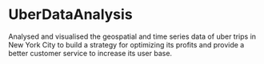 # UberDataAnalysis
Analysed and visualised the geospatial and time series data of uber trips in New York City to build a strategy for optimizing its profits and provide a better customer service to increase its user base.
